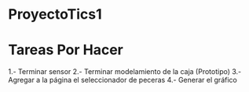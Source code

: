 # ProyectoTics1
# Tareas Por Hacer
1.- Terminar sensor
2.- Terminar modelamiento de la caja (Prototipo)
3.- Agregar a la página el seleccionador de peceras
4.- Generar el gráfico
